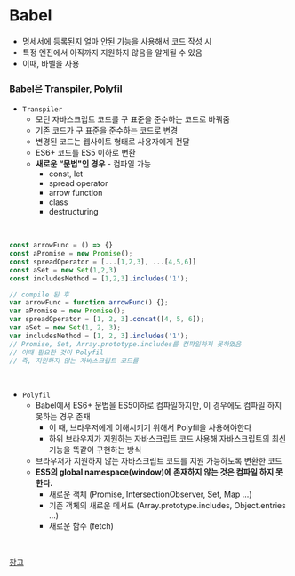
# Babel 

- 명세서에 등록된지 얼마 안된 기능을 사용해서 코드 작성 시
- 특정 엔진에서 아직까지 지원하지 않음을 알게될 수 있음
- 이때, 바벨을 사용

### Babel은 Transpiler, Polyfil
- `Transpiler`
	- 모던 자바스크립트 코드를 구 표준을 준수하는 코드로 바꿔줌
	- 기존 코드가 구 표준을 준수하는 코드로 변경
	- 변경된 코드는 웹사이트 형태로 사용자에게 전달
	- ES6+ 코드를 ES5 이하로 변환
	-   **새로운 “문법"인 경우** - 컴파일 가능
	    -   const, let
	    -   spread operator
	    -   arrow function
	    -   class
	    -   destructuring
<br>

```javascript
const arrowFunc = () => {} 
const aPromise = new Promise(); 
const spreadOperator = [...[1,2,3], ...[4,5,6]] 
const aSet = new Set(1,2,3) 
const includesMethod = [1,2,3].includes('1');

// compile 된 후
var arrowFunc = function arrowFunc() {}; 
var aPromise = new Promise(); 
var spreadOperator = [1, 2, 3].concat([4, 5, 6]); 
var aSet = new Set(1, 2, 3);
var includesMethod = [1, 2, 3].includes('1');
// Promise, Set, Array.prototype.includes를 컴파일하지 못하였음
// 이때 필요한 것이 Polyfil
// 즉, 지원하지 않는 자바스크립트 코드를 
```
<br>

- `Polyfil` 
	- Babel에서 ES6+ 문법을 ES5이하로 컴파일하지만, 이 경우에도 컴파일 하지 못하는 경우 존재
		- 이 때, 브라우저에게 이해시키기 위해서 Polyfil을 사용해야한다
		- 하위 브라우저가 지원하는 자바스크립트 코드 사용해 자바스크립트의 최신 기능을 똑같이 구현하는 방식
	- 브라우저가 지원하지 않는 자바스크립트 코드를 지원 가능하도록 변환한 코드
	-   **ES5의 global namespace(window)에 존재하지 않는 것은 컴파일 하지 못 한다.**
	    -   새로운 객체 (Promise, IntersectionObserver, Set, Map …)
	    -   기존 객체의 새로운 메서드 (Array.prototype.includes, Object.entries …)
	    -   새로운 함수 (fetch)

<br>

[참고](https://happysisyphe.tistory.com/m/49)

<br>